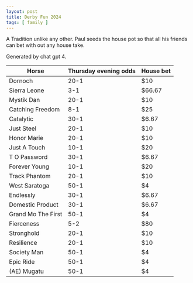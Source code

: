 ```yaml
---
layout: post
title: Derby Fun 2024
tags: [ family ]
---
```

A Tradition unlike any other. Paul seeds the house pot so that all his friends can bet with out any house take. 

Generated by chat gpt 4. 

| Horse              | Thursday evening odds | House bet |
|--------------------|--------------------|---------------|
| Dornoch            | 20-1               | $10           |
| Sierra Leone       | 3-1                | $66.67        |
| Mystik Dan         | 20-1               | $10           |
| Catching Freedom   | 8-1                | $25           |
| Catalytic          | 30-1               | $6.67         |
| Just Steel         | 20-1               | $10           |
| Honor Marie        | 20-1               | $10           |
| Just A Touch       | 10-1               | $20           |
| T O Password       | 30-1               | $6.67         |
| Forever Young      | 10-1               | $20           |
| Track Phantom      | 20-1               | $10           |
| West Saratoga      | 50-1               | $4            |
| Endlessly          | 30-1               | $6.67         |
| Domestic Product   | 30-1               | $6.67         |
| Grand Mo The First | 50-1               | $4            |
| Fierceness         | 5-2                | $80           |
| Stronghold         | 20-1               | $10           |
| Resilience         | 20-1               | $10           |
| Society Man        | 50-1               | $4            |
| Epic Ride          | 50-1               | $4            |
| (AE) Mugatu        | 50-1               | $4            |
